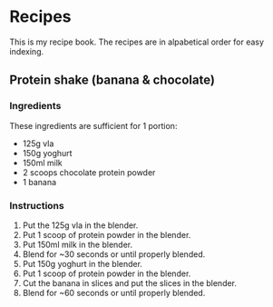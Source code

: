 # Recipes

This is my recipe book.
The recipes are in alpabetical order for easy indexing.

## Protein shake (banana & chocolate)

### Ingredients

These ingredients are sufficient for 1 portion:

- 125g vla
- 150g yoghurt
- 150ml milk
- 2 scoops chocolate protein powder 
- 1 banana

### Instructions

1. Put the 125g vla in the blender.
2. Put 1 scoop of protein powder in the blender.
3. Put 150ml milk in the blender.
4. Blend for ~30 seconds or until properly blended.
5. Put 150g yoghurt in the blender.
6. Put 1 scoop of protein powder in the blender.
7. Cut the banana in slices and put the slices in the blender.
8. Blend for ~60 seconds or until properly blended.
